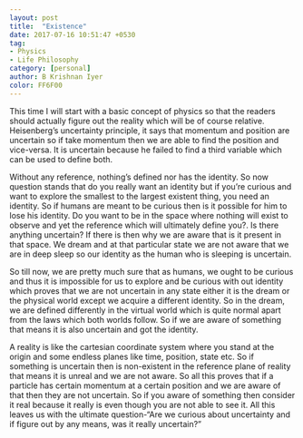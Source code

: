 ```yaml
---
layout: post
title:  "Existence"
date: 2017-07-16 10:51:47 +0530
tag:
- Physics
- Life Philosophy
category: [personal]
author: B Krishnan Iyer
color: FF6F00
---
```


This time I will start with a basic concept of physics so that the readers should actually figure out the reality which will
be of course relative. Heisenberg’s uncertainty principle, it says that momentum and position are uncertain so if take
momentum then we are able to find the position and vice-versa. It is uncertain because he failed to find a third variable
which can be used to define both.

Without any reference, nothing’s defined nor has the identity. So now question stands that do you really want an identity but
if you’re curious and want to explore the smallest to the largest existent thing, you need an identity. So if humans are
meant to be curious then is it possible for him to lose his identity. Do you want to be in the space where nothing will exist
to observe and yet the reference which will ultimately define you?. Is there anything uncertain? If there is then why we are
aware that is it present in that space. We dream and at that particular state we are not aware that we are in deep sleep so
our identity as the human who is sleeping is uncertain.

So till now, we are pretty much sure that as humans, we ought to be curious and thus it is impossible for us to explore and
be curious with out identity which proves that we are not uncertain in any state either it is the dream or the physical world
except we acquire a different identity. So in the dream, we are defined differently in the virtual world which is quite normal
 apart from the laws which both worlds follow. So if we are aware of something that means it is also uncertain and got the
 identity.

A reality is like the cartesian coordinate system where you stand at the origin and some endless planes like time, position,
state etc. So if something is uncertain then is non-existent in the reference plane of reality that means it is unreal and we
are not aware. So all this proves that if a particle has certain momentum at a certain position and we are aware of that then
they are not uncertain. So if you aware of something then consider it real because it really is even though you are not able
to see it. All this leaves us with the ultimate question-“Are we curious about uncertainty and if figure out by any means,
was it really uncertain?”
